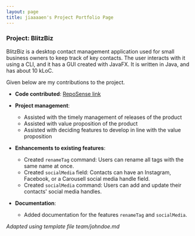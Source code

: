 ```yaml
---
layout: page
title: jiaaaaen's Project Portfolio Page
---
```


### Project: BlitzBiz

BlitzBiz is a desktop contact management application used for small business owners to keep track of key contacts. The user interacts with it using a CLI, and it has a GUI created with JavaFX. It is written in Java, and has about 10 kLoC.

Given below are my contributions to the project.

* **Code contributed**: [RepoSense link](https://nus-cs2103-ay2425s1.github.io/tp-dashboard/?search=jiaaaaen&sort=groupTitle&sortWithin=title&timeframe=commit&mergegroup=&groupSelect=groupByRepos&breakdown=true&checkedFileTypes=docs~functional-code~test-code~other&since=2024-09-20)

* **Project management**:
  * Assisted with the timely management of releases of the product
  * Assisted with value proposition of the product
  * Assisted with deciding features to develop in line with the value proposition

* **Enhancements to existing features**:
  * Created `renameTag` command: Users can rename all tags with the same name at once.
  * Created `socialMedia` field: Contacts can have an Instagram, Facebook, or a Carousell social media handle field.
  * Created `socialMedia` command: Users can add and update their contacts' social media handles.

* **Documentation**:
  * Added documentation for the features `renameTag` and `socialMedia`.

_Adapted using template file team/johndoe.md_
